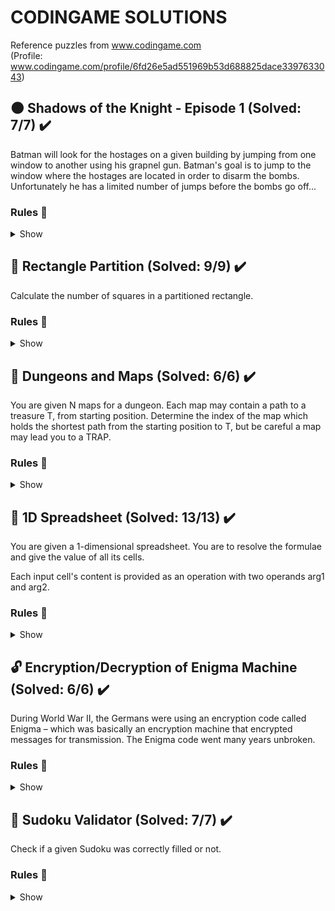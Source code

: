 # CODINGAME SOLUTIONS

Reference puzzles from www.codingame.com  
(Profile: www.codingame.com/profile/6fd26e5ad551969b53d688825dace3397633043)

## :new_moon: Shadows of the Knight - Episode 1 (Solved: 7/7) :heavy_check_mark:

Batman will look for the hostages on a given building by jumping from one window to another using his grapnel gun. Batman's goal is to jump to the window where the hostages are located in order to disarm the bombs. Unfortunately he has a limited number of jumps before the bombs go off...

### Rules :book:

<details>
  <summary>Show</summary>
<br>
Before each jump, the heat-signature device will provide Batman with the direction of the bombs based on Batman current position:  
  
U (Up)  
UR (Up-Right)  
R (Right)  
DR (Down-Right)  
D (Down)  
DL (Down-Left)  
L (Left)  
UL (Up-Left)  

Your mission is to program the device so that it indicates the location of the next window Batman should jump to in order to reach the bombs' room as soon as possible.

Buildings are represented as a rectangular array of windows, the window in the top left corner of the building is at index (0,0).

</details>

## :black_square_button: Rectangle Partition (Solved: 9/9) :heavy_check_mark:

Calculate the number of squares in a partitioned rectangle.

### Rules :book:

<details>
  <summary>Show</summary>
<br>
There is a rectangle of given width w and height h.  
  
On the width side, you are given a list of measurements.  
On the height side, you are given another list of measurements.  
  
Draw perpendicular lines from the measurements to partition the rectangle into smaller rectangles.
  
In all sub-rectangles (include the combinations of smaller rectangles), how many of them are squares?

</details>

## :twisted_rightwards_arrows: Dungeons and Maps (Solved: 6/6) :heavy_check_mark:

You are given N maps for a dungeon. Each map may contain a path to a treasure T, from starting position. Determine the index of the map which holds the shortest path from the starting position to T, but be careful a map may lead you to a TRAP.

### Rules :book:

<details>
  <summary>Show</summary>
<br>
A path is marked on the map with ^, v, <, > symbols, each corresponding to UP, DOWN, LEFT, RIGHT directions respectively, i.e. each symbol shows you the next cell to move on.  
  
A valid path must start from [ startRow; startCol ] and end on T.  
  
The path length is the count of direction symbols plus 1, for the T cell.

</details>

## :page_with_curl: 1D Spreadsheet (Solved: 13/13) :heavy_check_mark:

You are given a 1-dimensional spreadsheet. You are to resolve the formulae and give the value of all its cells.  
  
Each input cell's content is provided as an operation with two operands arg1 and arg2.

### Rules :book:

<details>
  <summary>Show</summary>
<br>
There are 4 types of operations:  
VALUE arg1 arg2: The cell's value is arg1, (arg2 is not used and will be "_" to aid parsing).  
ADD arg1 arg2: The cell's value is arg1 + arg2.  
SUB arg1 arg2: The cell's value is arg1 - arg2.  
MULT arg1 arg2: The cell's value is arg1 × arg2.  
  
Arguments can be of two types:  
• __Reference__ $ref: If an argument starts with a dollar sign, it is a interpreted as a reference and its value is equal to the value of the cell by that number ref, 0-indexed.  
For example, "$0" will have the value of the result of the first cell.  
Note that a cell can reference a cell after itself!  
  
• __Value__ val: If an argument is a pure number, its value is val.  
For example: "3" will have the value 3.  
  
There won't be any cyclic references: a cell that reference itself or a cell that references it, directly or indirectly.

</details>

## :unlock: Encryption/Decryption of Enigma Machine (Solved: 6/6) :heavy_check_mark:

During World War II, the Germans were using an encryption code called Enigma – which was basically an encryption machine that encrypted messages for transmission. The Enigma code went many years unbroken.

### Rules :book:

<details>
  <summary>Show</summary>
<br>
Here's How the basic machine works:<br>
<br>
First Caesar shift is applied using an incrementing number:<br>
If String is AAA and starting number is 4 then output will be EFG.<br>
A + 4 = E<br>
A + 4 + 1 = F<br>
A + 4 + 1 + 1 = G<br>
<br>
Now map EFG to first ROTOR such as:<br>
ABCDEFGHIJKLMNOPQRSTUVWXYZ<br>
BDFHJLCPRTXVZNYEIWGAKMUSQO<br>
So EFG becomes JLC. Then it is passed through 2 more rotors to get the final value.<br>
<br>
If the second ROTOR is AJDKSIRUXBLHWTMCQGZNPYFVOE, we apply the substitution step again thus:<br>
ABCDEFGHIJKLMNOPQRSTUVWXYZ<br>
AJDKSIRUXBLHWTMCQGZNPYFVOE<br>
So JLC becomes BHD.<br>
<br>
If the third ROTOR is EKMFLGDQVZNTOWYHXUSPAIBRCJ, then the final substitution is:<br>
ABCDEFGHIJKLMNOPQRSTUVWXYZ<br>
EKMFLGDQVZNTOWYHXUSPAIBRCJ<br>
So BHD becomes KQF.<br>
<br>
Final output is sent via Radio Transmitter.<br>

</details>

## :1234: Sudoku Validator (Solved: 7/7) :heavy_check_mark:

Check if a given Sudoku was correctly filled or not.<br>

### Rules :book:

<details>
  <summary>Show</summary>
<br>
A sudoku grid consists of 9×9 = 81 cells split in 9 sub-grids of 3×3 = 9 cells.<br>
For the grid to be correct, each row must contain one occurrence of each digit (1 to 9), each column must contain one occurrence of each digit (1 to 9) and each sub-grid must contain one occurrence of each digit (1 to 9).<br>
<br>
You shall answer true if the grid is correct or false if it is not.<br>

</details>